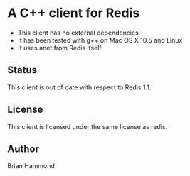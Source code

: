 # A C++ client for Redis 

- This client has no external dependencies 
- It has been tested with g++ on Mac OS X 10.5 and Linux
- It uses anet from Redis itself

## Status

This client is out of date with respect to Redis 1.1.

## License

This client is licensed under the same license as redis. 

## Author

Brian Hammond <brian at fictorial dot com>
